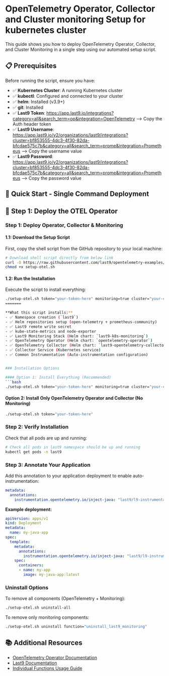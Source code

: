 # OpenTelemetry Operator, Collector and Cluster monitoring Setup for kubernetes cluster

This guide shows you how to deploy OpenTelemetry Operator, Collector, and Cluster Monitoring in a single step using our automated setup script.

## 📋 Prerequisites

Before running the script, ensure you have:


- ✅ **Kubernetes Cluster**: A running Kubernetes cluster
- ✅ **kubectl**: Configured and connected to your cluster
- ✅ **helm**: Installed (v3.9+)
- ✅ **git**: Installed
- ✅ **Last9 Token**: https://app.last9.io/integrations?category=all&search_term=op&integration=OpenTelemetry --> Copy the Auth header token
- ✅ **Last9 Username**: https://app.last9.io/v2/organizations/last9/integrations?cluster=bf853555-4dc3-4f30-82da-bfcdae575c7b&category=all&search_term=prome&integration=Prometheus --> Copy the username value
- ✅ **Last9 Password**: https://app.last9.io/v2/organizations/last9/integrations?cluster=bf853555-4dc3-4f30-82da-bfcdae575c7b&category=all&search_term=prome&integration=Prometheus  --> Copy the password value


## 🚀 Quick Start - Single Command Deployment

## 🔧 Step 1: Deploy the OTEL Operator

### Step 1: Deploy Operator, Collector & Monitoring

#### 1.1: Download the Setup Script

First, copy the shell script from the GitHub repository to your local machine:

```bash
# Download shell script directly from below link
curl -O https://raw.githubusercontent.com/last9/opentelemetry-examples/otel-k8s-monitoring/otel-collector/otel-operator/java/k8s/setup-otel.sh
chmod +x setup-otel.sh
```

#### 1.2: Run the Installation

Execute the script to install everything:


```bash
./setup-otel.sh token="your-token-here" monitoring=true cluster="your-cluster-name" username="your-username" password="your-password"
=======

**What this script installs:**
- ✅ Namespace creation (`last9`)
- ✅ Helm repositories setup (open-telemetry + prometheus-community)
- ✅ Last9 remote write secret
- ✅ kube-state-metrics and node-exporter
- ✅ Last9 Monitoring Stack (Helm chart: `last9-k8s-monitoring`)
- ✅ OpenTelemetry Operator (Helm chart: `opentelemetry-operator`)
- ✅ OpenTelemetry Collector (Helm chart: `last9-opentelemetry-collector`)
- ✅ Collector Service (Kubernetes service)
- ✅ Common Instrumentation (Auto-instrumentation configuration)


### Installation Options

#### Option 1: Install Everything (Recommended)
```bash
./setup-otel.sh token="your-token-here" monitoring=true cluster="your-cluster-name" username="your-username" password="your-password"
```

#### Option 2: Install Only OpenTelemetry Operator and Collector (No Monitoring)
```bash
./setup-otel.sh token="your-token-here"
```

### Step 2: Verify Installation

Check that all pods are up and running:

```bash
# Check all pods in last9 namespace should be up and running
kubectl get pods -n last9
```

### Step 3: Annotate Your Application

Add this annotation to your application deployment to enable auto-instrumentation:

```yaml
metadata:
  annotations:
    instrumentation.opentelemetry.io/inject-java: "last9/l9-instrumentation"
```

**Example deployment:**
```yaml
apiVersion: apps/v1
kind: Deployment
metadata:
  name: my-java-app
spec:
  template:
    metadata:
      annotations:
        instrumentation.opentelemetry.io/inject-java: "last9/l9-instrumentation"  # ← Enable auto-instrumentation
    spec:
      containers:
      - name: my-app
        image: my-java-app:latest
```


### Uninstall Options

To remove all components (OpenTelemetry + Monitoring):

```bash
./setup-otel.sh uninstall-all
```

To remove only monitoring components:

```bash
./setup-otel.sh uninstall function="uninstall_last9_monitoring"
```

## 📚 Additional Resources

- [OpenTelemetry Operator Documentation](https://opentelemetry.io/docs/kubernetes/operator/)
- [Last9 Documentation](https://docs.last9.io/)
- [Individual Functions Usage Guide](INDIVIDUAL_FUNCTIONS_USAGE.md)

